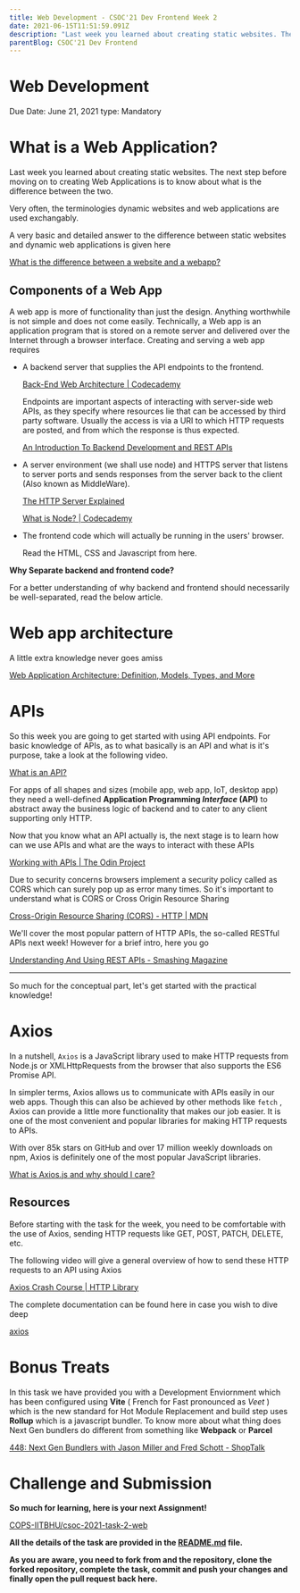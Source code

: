 ```yaml
---
title: Web Development - CSOC'21 Dev Frontend Week 2
date: 2021-06-15T11:51:59.091Z
description: "Last week you learned about creating static websites. The next step before moving on to creating Web Applications is to know about what is the difference between the two."
parentBlog: CSOC'21 Dev Frontend
---
```

# Web Development

Due Date: June 21, 2021
type: Mandatory

# What is a Web Application?

Last week you learned about creating static websites. The next step before moving on to creating Web Applications is to know about what is the difference between the two. 

Very often, the terminologies dynamic websites and web applications are used exchangably.

A very basic and detailed answer to the difference between static websites and dynamic web applications is given here

[What is the difference between a website and a webapp?](https://www.quora.com/What-is-the-difference-between-a-website-and-a-webapp)

## Components of a Web App

A web app is more of functionality than just the design.  Anything worthwhile is not simple and does not come easily. Technically, a Web app is an application program that is stored on a remote server and delivered over the Internet through a browser interface. Creating and serving a web app requires

- A backend server that supplies the API endpoints to the frontend.

    [Back-End Web Architecture | Codecademy](https://www.codecademy.com/articles/back-end-architecture)

    Endpoints are important aspects of interacting with server-side web APIs, as they specify where resources lie that can be accessed by third party software. Usually the access is via a URI to which HTTP requests are posted, and from which the response is thus expected.

    [An Introduction To Backend Development and REST APIs](https://medium.com/techloop/an-introduction-to-backend-development-and-rest-apis-b1a1a978821f)

- A server environment (we shall use node) and HTTPS server that listens to server ports and sends responses from the server back to the client (Also known as MiddleWare).

    [The HTTP Server Explained](https://medium.com/@gabriellamedas/the-http-server-explained-c41380307917)

    [What is Node? | Codecademy](https://www.codecademy.com/articles/what-is-node)

- The frontend code which will actually be running in the users' browser.

    Read the HTML, CSS and Javascript from here.

**Why Separate backend and frontend code?**

For a better understanding of why backend and frontend should necessarily be well-separated, read the below article.

[](https://www.forbes.com/sites/forbestechcouncil/2018/07/19/seven-reasons-why-a-websites-front-end-and-back-end-should-be-kept-separate/#2088321a4fca)

# Web app architecture

A little extra knowledge never goes amiss

[Web Application Architecture: Definition, Models, Types, and More](https://hackr.io/blog/web-application-architecture-definition-models-types-and-more)

# APIs

So this week you are going to get started with using API endpoints. For basic knowledge of APIs, as to what basically is an API and what is it's purpose, take a look at the following video.

[What is an API?](https://www.youtube.com/watch?v=s7wmiS2mSXY)

For apps of all shapes and sizes (mobile app, web app, IoT, desktop app) they need a well-defined **Application Programming *Interface* (API)** to abstract away the business logic of backend and to cater to any client supporting only HTTP.

Now that you know what an API actually is, the next stage is to learn how can we use APIs and what are the ways to interact with these APIs

[Working with APIs | The Odin Project](https://www.theodinproject.com/paths/full-stack-javascript/courses/javascript/lessons/working-with-apis)

Due to security concerns browsers implement a security policy called as CORS which can surely pop up as error many times. So it's important to understand what is CORS or Cross Origin Resource Sharing

[Cross-Origin Resource Sharing (CORS) - HTTP | MDN](https://developer.mozilla.org/en-US/docs/Web/HTTP/CORS)

We'll cover the most popular pattern of HTTP APIs, the so-called RESTful APIs next week! However for a brief intro, here you go

[Understanding And Using REST APIs - Smashing Magazine](https://www.smashingmagazine.com/2018/01/understanding-using-rest-api/)

---

So much for the conceptual part, let's get started with the practical knowledge! 

# Axios

In a nutshell, `Axios` is a JavaScript library used to make HTTP requests from Node.js or XMLHttpRequests from the browser that also supports the ES6 Promise API. 

In simpler terms, Axios allows us to communicate with APIs easily in our web apps. Though this can also be achieved by other methods like `fetch` , Axios can provide a little more functionality that makes our job easier. It is one of the most convenient and popular libraries for making HTTP requests to APIs.

With over 85k stars on GitHub and over 17 million weekly downloads on npm, Axios is definitely one of the most popular JavaScript libraries.

[What is Axios.js and why should I care?](https://medium.com/@MinimalGhost/what-is-axios-js-and-why-should-i-care-7eb72b111dc0)

## Resources

Before starting with the task for the week, you need to be comfortable with the use of Axios, sending HTTP requests like GET, POST, PATCH, DELETE, etc.

The following video will give a general overview of how to send these HTTP requests to an API using Axios

[Axios Crash Course | HTTP Library](https://www.youtube.com/watch?v=6LyagkoRWYA&ab_channel=TraversyMedia)

The complete documentation can be found here in case you wish to dive deep

[axios](https://www.npmjs.com/package/axios#installing)

# Bonus Treats

In this task we have provided you with a Development Enviornment which has been configured using **Vite** ( French for Fast pronounced as *Veet* ) which is the new standard for Hot Module Replacement and build step uses **Rollup** which is a javascript bundler. To know more about what thing does Next Gen bundlers do different from something like **Webpack** or **Parcel**

[448: Next Gen Bundlers with Jason Miller and Fred Schott - ShopTalk](https://shoptalkshow.com/448/)

# Challenge and Submission

**So much for learning, here is your next Assignment!**

[COPS-IITBHU/csoc-2021-task-2-web](https://github.com/COPS-IITBHU/csoc-2021-task-2-web)

**All the details of the task are provided in the [README.md](https://github.com/COPS-IITBHU/csoc-2020-task-1/blob/master/README.md) file.**

**As you are aware, you need to fork from and the repository, clone the forked repository, complete the task, commit and push your changes and finally open the pull request back here.**